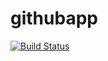 # githubapp
[![Build Status](https://dev.azure.com/anjantech/myproject/_apis/build/status/jvanjankumar.githubapp?branchName=master)](https://dev.azure.com/anjantech/myproject/_build/latest?definitionId=26&branchName=master)
